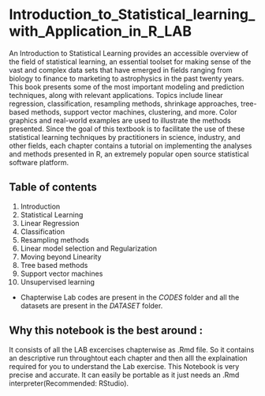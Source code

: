 # Introduction_to_Statistical_learning_with_Application_in_R_LAB

An Introduction to Statistical Learning provides an accessible overview of the field of statistical learning, an essential toolset for making sense of the vast and complex data sets that have emerged in fields ranging from biology to finance to marketing to astrophysics in the past twenty years. This book presents some of the most important modeling and prediction techniques, along with relevant applications. Topics include linear regression, classification, resampling methods, shrinkage approaches, tree-based methods, support vector machines, clustering, and more. Color graphics and real-world examples are used to illustrate the methods presented. Since the goal of this textbook is to facilitate the use of these statistical learning techniques by practitioners in science, industry, and other fields, each chapter contains a tutorial on implementing the analyses and methods presented in R, an extremely popular open source statistical software platform.

## Table of contents
1. Introduction
2. Statistical Learning
3. Linear Regression
4. Classification
5. Resampling methods
6. Linear model selection and Regularization
7. Moving beyond Linearity
8. Tree based methods
9. Support vector machines
10. Unsupervised learning

- Chapterwise Lab codes are present in the *CODES* folder and all the datasets are present in the *DATASET* folder.

## Why this notebook is the best around :
 It consists of all the LAB excercises chapterwise as .Rmd file. So it contains an descriptive run throughtout each chapter and then alll the explaination required for you to understand the Lab exercise. This Notebook is very precise and accurate. It can easily be portable as it just needs an .Rmd interpreter(Recommended: RStudio).
